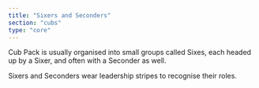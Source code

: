 ```yaml
---
title: "Sixers and Seconders"
section: "cubs"
type: "core"
---
```


Cub Pack is usually organised into small groups called Sixes, each headed up by a Sixer, and often with a Seconder as well.

Sixers and Seconders wear leadership stripes to recognise their roles.
